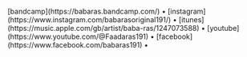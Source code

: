 
<br>
[bandcamp](https://babaras.bandcamp.com/) &bull;
[instagram](https://www.instagram.com/babarasoriginal191/) &bull;
[itunes](https://music.apple.com/gb/artist/baba-ras/1247073588) &bull;
[youtube](https://www.youtube.com/@Faadaras191) &bull;
[facebook](https://www.facebook.com/babaras191) &bull;
